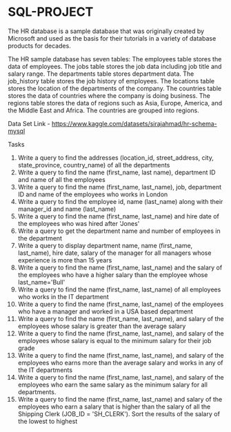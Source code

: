 # SQL-PROJECT

The HR database is a sample database that was originally created by Microsoft and used as the basis for their tutorials in a variety of database products for decades.

The HR sample database has seven tables:
The employees table stores the data of employees.
The jobs table stores the job data including job title and salary range.
The departments table stores department data.
The job_history table stores the job history of employees.
The locations table stores the location of the departments of the company.
The countries table stores the data of countries where the company is doing business.
The regions table stores the data of regions such as Asia, Europe, America, and the Middle East and Africa. The countries are grouped into regions.

Data Set Link - https://www.kaggle.com/datasets/sirajahmad/hr-schema-mysql

Tasks

1. Write a query to find the addresses (location_id, street_address, city, state_province, country_name) of all the departments
2. Write a query to find the name (first_name, last name), department ID and name of all the employees
3. Write a query to find the name (first_name, last_name), job, department ID and name of the employees who works in London
4. Write a query to find the employee id, name (last_name) along with their manager_id and name (last_name)
5. Write a query to find the name (first_name, last_name) and hire date of the employees who was hired after 'Jones'
6. Write a query to get the department name and number of employees in the department
7. Write a query to display department name, name (first_name, last_name), hire date, salary of the manager for all managers whose experience is more than 15 years
8. Write a query to find the name (first_name, last_name) and the salary of the employees who have a higher salary than the employee whose last_name='Bull'
9. Write a query to find the name (first_name, last_name) of all employees who works in the IT department
10. Write a query to find the name (first_name, last_name) of the employees who have a manager and worked in a USA based department
11. Write a query to find the name (first_name, last_name), and salary of the employees whose salary is greater than the average salary
12. Write a query to find the name (first_name, last_name), and salary of the employees whose salary is equal to the minimum salary for their job grade
13. Write a query to find the name (first_name, last_name), and salary of the employees who earns more than the average salary and works in any of the IT departments
14. Write a query to find the name (first_name, last_name), and salary of the employees who earn the same salary as the minimum salary for all departments.
15. Write a query to find the name (first_name, last_name) and salary of the employees who earn a salary that is higher than the salary of all the Shipping Clerk (JOB_ID = 'SH_CLERK'). Sort the results of the salary of the lowest to highest 
